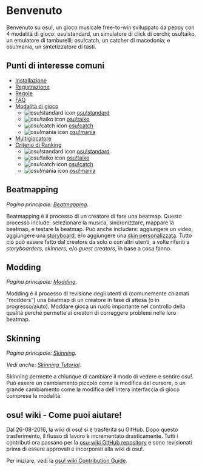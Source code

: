# Benvenuto

Benvenuto su osu!, un gioco musicale free-to-win sviluppato da peppy con 4 modalità di gioco: osu!standard, un simulatore di click di cerchi; osu!taiko, un emulatore di tamburelli; osu!catch, un catcher di macedonia; e osu!mania, un sintetizzatore di tasti.

## Punti di interesse comuni

- [Installazione](/wiki/Installation)
- [Registrazione](/wiki/Registration)
- [Regole](/wiki/Rules)
- [FAQ](/wiki/FAQ)
- [Modalità di gioco](/wiki/Game_mode)
  - ![osu!standard icon](/wiki/shared/mode/osu.png) [osu!standard](/wiki/osu!standard)
  - ![osu!taiko icon](/wiki/shared/mode/taiko.png) [osu!taiko](/wiki/osu!taiko)
  - ![osu!catch icon](/wiki/shared/mode/catch.png) [osu!catch](/wiki/osu!catch)
  - ![osu!mania icon](/wiki/shared/mode/mania.png) [osu!mania](/wiki/osu!mania)
- [Multigiocatore](/wiki/Multi)
- [Criterio di Ranking](/wiki/Ranking_Criteria)
  - ![osu!standard icon](/wiki/shared/mode/osu.png) [osu!standard](/wiki/Ranking_Criteria/osu!standard)
  - ![osu!taiko icon](/wiki/shared/mode/taiko.png) [osu!taiko](/wiki/Ranking_Criteria/osu!taiko)
  - ![osu!catch icon](/wiki/shared/mode/catch.png) [osu!catch](/wiki/Ranking_Criteria/osu!catch)
  - ![osu!mania icon](/wiki/shared/mode/mania.png) [osu!mania](/wiki/Ranking_Criteria/osu!mania)

## Beatmapping

*Pagina principale: [Beatmapping](/wiki/Beatmapping).*

Beatmapping è il processo di un creatore di fare una beatmap. Questo processo include: selezionare la musica, sincronizzare, mappare la beatmap, e testare la beatmap. Può anche includere: aggiungere un video, aggiungere una [storyboard](/wiki/Storyboarding), e/o aggiungere una [skin personalizzata](/wiki/Skinning). Tutto ciò può essere fatto dal creatore da solo o con altri utenti, a volte riferiti a *storyboarders*, *skinners*, e/o *guest creators*, in base a cosa fanno.

## Modding

*Pagina principale: [Modding](/wiki/Modding).*

Modding è il processo di revisione degli utenti di (comunemente chiamati "modders") una beatmap di un creatore in fase di attesa (o in progresso/aiuto). Moddare gioca un ruolo importante nel controllo della qualità perché permette ai creatori di correggere problemi nelle loro beatmap.

## Skinning

*Pagina principale: [Skinning](/wiki/Skinning).*

*Vedi anche: [Skinning Tutorial](/wiki/Skinning_Tutorial).*

Skinning permette a chiunque di cambiare il modo di vedere e sentire osu!. Può essere un cambiamento piccolo come la modifica del cursore, o un grande cambiamento come la modifica dell'intera interfaccia di gioco comprese le modalità.

## osu! wiki - Come puoi aiutare!

Dal 26-08-2016, la wiki di osu! si è trasferita su GitHub. Dopo questo trasferimento, il flusso di lavoro è incrementato drasticamente. Tutti i contributi ora passano per la [osu-wiki GitHub repository](https://github.com/ppy/osu-wiki) e sono revisionati prima di essere approvati e incorporati alla wiki di osu!.

Per iniziare, vedi la [osu! wiki Contribution Guide](/wiki/osu!_wiki_Contribution_Guide).
